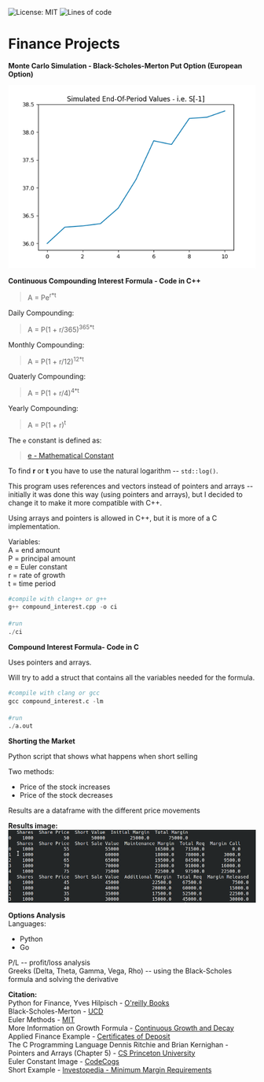 ![License: MIT](https://img.shields.io/badge/License-MIT-blue.svg) ![Lines of code](https://img.shields.io/tokei/lines/github/arcelioeperez/Finance-Projects)  

# Finance Projects    

**Monte Carlo Simulation - Black-Scholes-Merton Put Option (European Option)**        

![image](MonteCarlo/monte_carlo_plot.png)  


**Continuous Compounding Interest Formula - Code in C++**    

> A = Pe<sup>r\*t</sup>    

Daily Compounding:    
> A = P(1 + r/365)<sup>365\*t</sup>  

Monthly Compounding:    
> A = P(1 + r/12)<sup>12\*t</sup>  

Quaterly Compounding:    
> A = P(1 + r/4)<sup>4\*t</sup>  

Yearly Compounding:  
> A = P(1 + r)<sup>t</sup>  

The `e` constant is defined as:  
> [e - Mathematical Constant](https://en.wikipedia.org/wiki/E_(mathematical_constant))  

To find **r** or **t** you have to use the natural logarithm -- `std::log()`.  

This program uses references and vectors instead of pointers and arrays --
initially it was done this way (using pointers and arrays), but I decided to change it to make it more
compatible with C++.  

Using arrays and pointers is allowed in C++, but it is more of
a C implementation.  

Variables:     
A = end amount    
P = principal amount    
e = Euler constant   
r = rate of growth   
t = time period    

```python
#compile with clang++ or g++
g++ compound_interest.cpp -o ci

#run 
./ci 
```  

**Compound Interest Formula- Code in C**   

Uses pointers and arrays.  

Will try to add a struct that contains all the variables needed for the
formula.  

```python 
#compile with clang or gcc
gcc compound_interest.c -lm 

#run 
./a.out
``` 

**Shorting the Market**  

Python script that shows what happens when short selling  

Two methods:  
- Price of the stock increases  
- Price of the stock decreases  

Results are a dataframe with the different price movements  

**Results image:**     
![image](/Markets/short.png) 

**Options Analysis**   
Languages:  
- Python  
- Go  
  
P/L -- profit/loss analysis    
Greeks (Delta, Theta, Gamma, Vega, Rho) -- using the Black-Scholes formula and solving the derivative  
  
**Citation:**   
Python for Finance, Yves Hilpisch - [O'reilly Books]( https://learning.oreilly.com/library/view/python-for-finance/9781491945360/)  
Black-Scholes-Merton - [UCD](https://maths.ucd.ie/courses/mst3024/section4-3.pdf)  
Euler Methods - [MIT](https://web.mit.edu/10.001/Web/Course_Notes/Differential_Equations_Notes/node3.html)     
More Information on Growth Formula - [Continuous Growth and Decay](http://www.math.kent.edu/~mathweb/ebooks/10024/ch2_4.htm)  
Applied Finance Example - [Certificates of Deposit](http://www.terpconnect.umd.edu/~ykovache/Teaching/Math120S20/Lecture%205.2.pdf)  
The C Programming Language Dennis Ritchie and Brian Kernighan - Pointers and Arrays (Chapter 5) - [CS Princeton University](https://www.cs.princeton.edu/~bwk/cbook.html)  
Euler Constant Image - [CodeCogs](https://codecogs.com/latex/eqneditor.php)       
Short Example - [Investopedia - Minimum Margin Requirements](https://www.investopedia.com/ask/answers/05/shortmarginrequirements.asp)  
